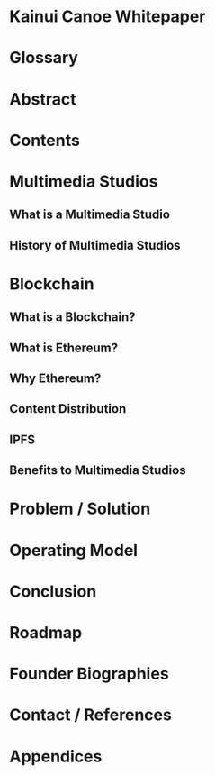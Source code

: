 # Kainui Canoe Whitepaper

# Glossary

# Abstract

# Contents

# Multimedia Studios

## What is a Multimedia Studio

## History of Multimedia Studios

# Blockchain

## What is a Blockchain?

## What is Ethereum?

## Why Ethereum?

## Content Distribution

## IPFS

## Benefits to Multimedia Studios

# Problem / Solution

# Operating Model

# Conclusion

# Roadmap

# Founder Biographies

# Contact / References

# Appendices